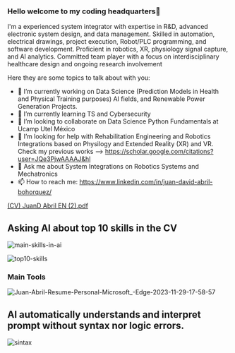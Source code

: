 ### Hello welcome to my coding headquarters👋
I'm a experienced system integrator with expertise in R&D, advanced electronic system design, and data management. Skilled in automation, electrical drawings, project execution, Robot/PLC programming, and software development. Proficient in robotics, XR, physiology signal capture, and AI analytics. Committed team player with a focus on interdisciplinary healthcare design and ongoing research involvement
<!--
**juandabril/juandabril** is a ✨ _special_ ✨ repository because its `README.md` (this file) appears on your GitHub profile. -->

Here they are some topics to talk about with you:

- 🔭 I’m currently working on Data Science (Prediction Models in Health and Physical Training purposes) AI fields, and Renewable Power Generation Projects.
- 🌱 I’m currently learning TS and Cybersecurity
- 👯 I’m looking to collaborate on Data Science Python Fundamentals at Ucamp Utel México
- 🤔 I’m looking for help with Rehabilitation Engineering and Robotics Integrations based on Physilogy and Extended Reality (XR) and VR. Check my previous works  -->  https://scholar.google.com/citations?user=JQe3PjwAAAAJ&hl
- 💬 Ask me about System Integrations on Robotics Systems and Mechatronics 
- 📫 How to reach me: https://www.linkedin.com/in/juan-david-abril-bohorquez/

 [(CV) JuanD Abril EN (2).pdf](https://github.com/juandabril/juandabril/files/13507887/CV.JuanD.Abril.EN.2.pdf)



## Asking AI about top 10 skills in the CV

![main-skills-in-ai](https://github.com/juandabril/juandabril/assets/42777024/79d97496-7905-4c65-bb19-93304785bdb6)

![top10-skills](https://github.com/juandabril/juandabril/assets/42777024/65946eb4-1325-46b5-b59a-b200a1a5fae6)

### Main Tools 
![Juan-Abril-Resume-Personal-Microsoft_-Edge-2023-11-29-17-58-57](https://github.com/juandabril/juandabril/assets/42777024/de679cde-cfd4-4741-8773-d309e882e58c)

##   AI automatically understands and interpret prompt without syntax nor logic errors.

![sintax](https://github.com/juandabril/juandabril/assets/42777024/b7ec6a33-4438-4f5a-98ef-250f56c7e0cd)

